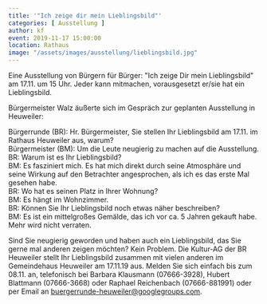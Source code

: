 ```yaml
---
title: '"Ich zeige dir mein Lieblingsbild"'
categories: [ Ausstellung ]
author: kf
event: 2019-11-17 15:00:00
location: Rathaus
image: "/assets/images/ausstellung/lieblingsbild.jpg"
---
```


Eine Ausstellung von Bürgern für Bürger: "Ich zeige Dir mein Lieblingsbild" am 17.11. um 15 Uhr. Jeder kann mitmachen, vorausgesetzt er/sie hat ein Lieblingsbild.

Bürgermeister Walz äußerte sich im Gespräch zur geplanten Ausstellung in Heuweiler:

Bürgerrunde (BR): Hr. Bürgermeister, Sie stellen Ihr Lieblingsbild am 17.11. im Rathaus Heuweiler aus, warum?   
Bürgermeister (BM): Um die Leute neugierig zu machen auf die Ausstellung.   
BR: Warum ist es Ihr Lieblingsbild?   
BM: Es fasziniert mich. Es hat mich direkt durch seine Atmosphäre und seine Wirkung auf den Betrachter angesprochen, als ich es das erste Mal gesehen habe.  
BR: Wo hat es seinen Platz in Ihrer Wohnung?  
BM: Es hängt im Wohnzimmer.  
BR: Können Sie Ihr Lieblingsbild noch etwas näher beschreiben?  
BM: Es ist ein mittelgroßes Gemälde, das ich vor ca. 5 Jahren gekauft habe. Mehr wird nicht verraten.  

Sind Sie neugierig geworden und haben auch ein Lieblingsbild, das Sie gerne mal anderen zeigen möchten? Kein Problem. Die Kultur-AG der BR Heuweiler stellt Ihr Lieblingsbild zusammen mit vielen anderen im Gemeindehaus Heuweiler am 17.11.19 aus.
Melden Sie sich einfach bis zum 08.11. an, telefonisch bei Barbara Klausmann (07666-3928), Hubert Blattmann (07666-3668) oder Raphael Reichenbach (07666-881991) oder per Email an <buergerrunde-heuweiler@googlegroups.com>.